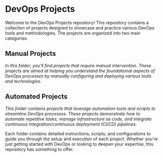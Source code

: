 # DevOps Projects
Welcome to the DevOps Projects repository! This repository contains a collection of projects designed to showcase and practice various DevOps tools and methodologies. The projects are organized into two main categories:

## Manual Projects
  *In this folder, you'll find projects that require manual intervention. These projects are aimed at helping you understand the foundational aspects of DevOps processes by manually configuring and deploying various tools and technologies.*

## Automated Projects
  *This folder contains projects that leverage automation tools and scripts to streamline DevOps processes. These projects demonstrate how to automate repetitive tasks, manage infrastructure as code, and integrate continuous integration/continuous deployment (CI/CD) pipelines.*

Each folder contains detailed instructions, scripts, and configurations to guide you through the setup and execution of each project. Whether you're just getting started with DevOps or looking to deepen your expertise, this repository has something to offer.
